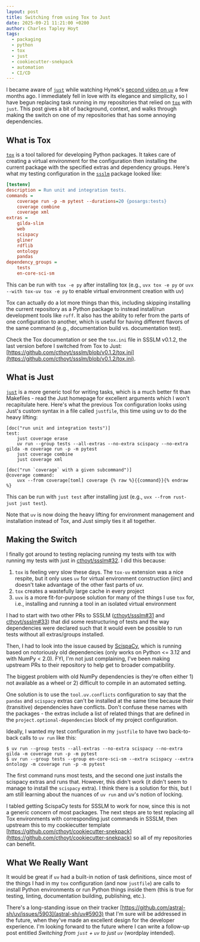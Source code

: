 ```yaml
---
layout: post
title: Switching from using Tox to Just
date: 2025-09-21 11:21:00 +0200
author: Charles Tapley Hoyt
tags:
  - packaging
  - python
  - tox
  - just
  - cookiecutter-snekpack
  - automation
  - CI/CD
---
```


I became aware of [`just`](https://github.com/casey/just) while watching Hynek's
[second video on `uv`](https://youtu.be/TiBIjouDGuI?si=dh3HFkXx_RThdsEq&t=741) a
few months ago. I immediately fell in love with its elegance and simplicity, so
I have begun replacing task running in my repositories that relied on
[`tox`](https://github.com/tox-dev/tox) with `just`. This post gives a bit of
background, context, and walks through making the switch on one of my
repositories that has some annoying dependencies.

## What is Tox

[`tox`](https://github.com/tox-dev/tox) is a tool tailored for developing Python
packages. It takes care of creating a virtual environment for the configuration
then installing the current package with the specified extras and dependency
groups. Here's what my testing configuration in the
[`ssslm`](https://github.com/cthoyt/ssslm/blob/129200609ad6dc9254112364c6ba96bc0b08a1c6/tox.ini#L33-L51)
package looked like:

```ini
[testenv]
description = Run unit and integration tests.
commands =
    coverage run -p -m pytest --durations=20 {posargs:tests}
    coverage combine
    coverage xml
extras =
    gilda-slim
    web
    scispacy
    gliner
    rdflib
    ontology
    pandas
dependency_groups =
    tests
    en-core-sci-sm
```

This can be run with `tox -e py` after installing tox (e.g., `uvx tox -e py` or
`uvx --with tox-uv tox -e py` to enable virtual environment creation with uv)

Tox can actually do a lot more things than this, including skipping installing
the current repository as a Python package to instead install/run development
tools like `ruff`. It also has the ability to refer from the parts of one
configuration to another, which is useful for having different flavors of the
same command (e.g., documentation build vs. documentation test).

Check the Tox documentation or see the `tox.ini` file in SSSLM v0.1.2, the last
version before I switched from Tox to Just:
[https://github.com/cthoyt/ssslm/blob/v0.1.2/tox.ini](https://github.com/cthoyt/ssslm/blob/v0.1.2/tox.ini).

## What is Just

[`just`](https://github.com/casey/just) is a more generic tool for writing
tasks, which is a much better fit than Makefiles - read the Just homepage for
excellent arguments which I won't recapitulate here. Here's what the previous
Tox configuration looks using Just's custom syntax in a file called `justfile`,
this time using uv to do the heavy lifting:

```justfile
[doc("run unit and integration tests")]
test:
    just coverage erase
    uv run --group tests --all-extras --no-extra scispacy --no-extra gilda -m coverage run -p -m pytest
    just coverage combine
    just coverage xml

[doc("run `coverage` with a given subcommand")]
@coverage command:
    uvx --from coverage[toml] coverage {% raw %}{{command}}{% endraw %}
```

This can be run with `just test` after installing just (e.g.,
`uvx --from rust-just just test`).

Note that `uv` is now doing the heavy lifting for environment management and
installation instead of Tox, and Just simply ties it all together.

## Making the Switch

I finally got around to testing replacing running my tests with tox with running
my tests with just in
[cthoyt/ssslm#32](https://github.com/cthoyt/ssslm/pull/32). I did this because:

1. `tox` is feeling very slow these days. The `tox-uv` extension was a nice
   respite, but it only uses `uv` for virtual environment construction (iirc)
   and doesn't take advantage of the other fast parts of uv.
2. `tox` creates a wastefully large cache in every project
3. `uvx` is a more fit-for-purpose solution for many of the things I use `tox`
   for, i.e., installing and running a tool in an isolated virtual environment

I had to start with two other PRs to SSSLM
([cthoyt/ssslm#31](https://github.com/cthoyt/ssslm/pull/31) and
[cthoyt/ssslm#33](https://github.com/cthoyt/ssslm/pull/33)) that did some
restructuring of tests and the way dependencies were declared such that it would
even be possible to run tests without all extras/groups installed.

Then, I had to look into the issue caused by
[ScispaCy](https://github.com/allenai/scispacy/), which is running based on
notoriously old dependencies (only works on Python <= 3.12 and with NumPy <
2.0). FYI, I'm not just complaining, I've been making upstream PRs to their
repository to help get to broader compatibility.

The biggest problem with old NumPy dependencies is they're often either 1) not
available as a wheel or 2) difficult to compile in an automated setting.

One solution is to use the `tool.uv.conflicts` configuration to say that the
`pandas` and `scispacy` extras can't be installed at the same time because their
(transitive) dependencies have conflicts. Don't confuse these names with the
packages - the extras include a list of related things that are defined in the
`project.optional-dependencies` block of my project configuration.

Ideally, I wanted my test configuration in my `justfile` to have two
back-to-back calls to `uv run` like this:

```console
$ uv run --group tests --all-extras --no-extra scispacy --no-extra gilda -m coverage run -p -m pytest
$ uv run --group tests --group en-core-sci-sm --extra scispacy --extra ontology -m coverage run -p -m pytest
```

The first command runs most tests, and the second one just installs the scispacy
extras and runs that. However, this didn't work (it didn't seem to manage to
install the `scispacy` extra). I think there is a solution for this, but I am
still learning about the nuances of `uv run` and uv's notion of locking.

I tabled getting ScispaCy tests for SSSLM to work for now, since this is not a
generic concern of most packages. The next steps are to test replacing all Tox
environments with corresponding just commands in SSSLM, then upstream this to my
cookiecutter template
[https://github.com/cthoyt/cookiecutter-snekpack](https://github.com/cthoyt/cookiecutter-snekpack)
so all of my repositories can benefit.

## What We Really Want

It would be great if `uv` had a built-in notion of task definitions, since most
of the things I had in my `tox` configuration (and now `justfile`) are calls to
install Python environments or run Python things inside them (this is true for
testing, linting, documentation building, publishing, etc.).

There's a long-standing issue on their tracker
[https://github.com/astral-sh/uv/issues/5903](astral-sh/uv#5903) that I'm sure
will be addressed in the future, when they've made an excellent design for the
developer experience. I'm looking forward to the future where I can write a
follow-up post entitled _Switching from `just` + `uv` to just `uv`_ (wordplay
intended).
